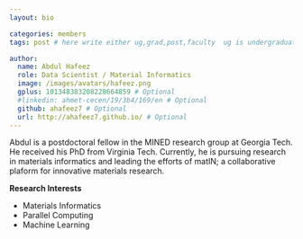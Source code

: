 ```yaml
---
layout: bio

categories: members
tags: post # here write either ug,grad,post,faculty  ug is undergraduate, grad self explanatory, post is for post docs and visiting professors

author:
  name: Abdul Hafeez
  role: Data Scientist / Material Informatics 
  image: /images/avatars/hafeez.png
  gplus: 101348383208228664859 # Optional
  #linkedin: ahmet-cecen/19/3b4/169/en # Optional
  github: ahafeez7 # Optional
  url: http://ahafeez7.github.io/ # Optional
---
```


Abdul is a postdoctoral fellow in the MINED research group at Georgia Tech. He received his PhD from Virginia Tech. Currently, he is pursuing research in materials informatics and leading the efforts of matIN; a collaborative plaform for innovative materials research. 

**Research Interests**

* Materials Informatics
* Parallel Computing
* Machine Learning
